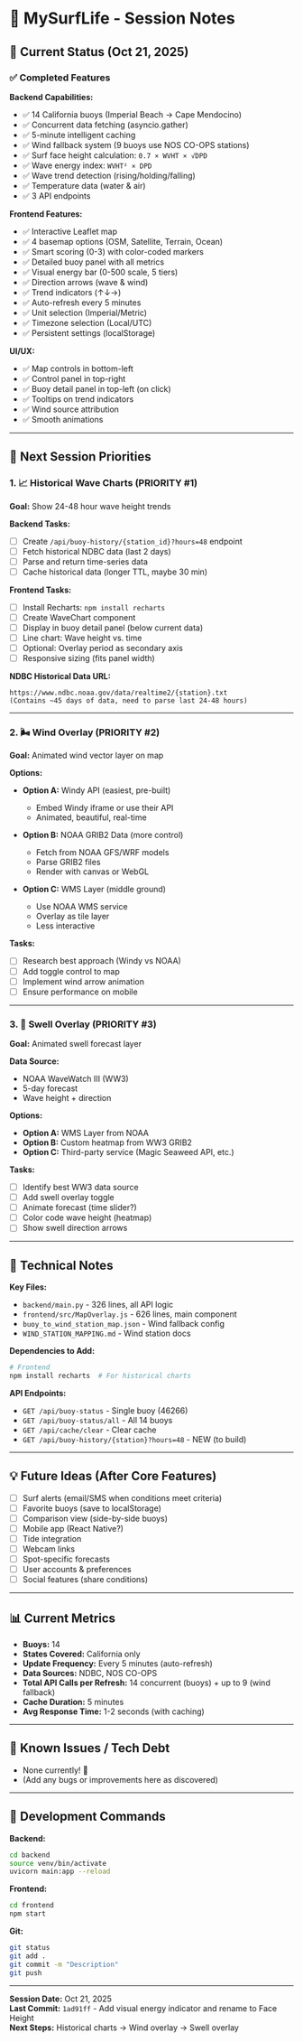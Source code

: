 # 🌊 MySurfLife - Session Notes

## 📍 Current Status (Oct 21, 2025)

### ✅ Completed Features

**Backend Capabilities:**
- ✅ 14 California buoys (Imperial Beach → Cape Mendocino)
- ✅ Concurrent data fetching (asyncio.gather)
- ✅ 5-minute intelligent caching
- ✅ Wind fallback system (9 buoys use NOS CO-OPS stations)
- ✅ Surf face height calculation: `0.7 × WVHT × √DPD`
- ✅ Wave energy index: `WVHT² × DPD`
- ✅ Wave trend detection (rising/holding/falling)
- ✅ Temperature data (water & air)
- ✅ 3 API endpoints

**Frontend Features:**
- ✅ Interactive Leaflet map
- ✅ 4 basemap options (OSM, Satellite, Terrain, Ocean)
- ✅ Smart scoring (0-3) with color-coded markers
- ✅ Detailed buoy panel with all metrics
- ✅ Visual energy bar (0-500 scale, 5 tiers)
- ✅ Direction arrows (wave & wind)
- ✅ Trend indicators (↑↓→)
- ✅ Auto-refresh every 5 minutes
- ✅ Unit selection (Imperial/Metric)
- ✅ Timezone selection (Local/UTC)
- ✅ Persistent settings (localStorage)

**UI/UX:**
- ✅ Map controls in bottom-left
- ✅ Control panel in top-right
- ✅ Buoy detail panel in top-left (on click)
- ✅ Tooltips on trend indicators
- ✅ Wind source attribution
- ✅ Smooth animations

---

## 🎯 Next Session Priorities

### 1. 📈 Historical Wave Charts (PRIORITY #1)

**Goal:** Show 24-48 hour wave height trends

**Backend Tasks:**
- [ ] Create `/api/buoy-history/{station_id}?hours=48` endpoint
- [ ] Fetch historical NDBC data (last 2 days)
- [ ] Parse and return time-series data
- [ ] Cache historical data (longer TTL, maybe 30 min)

**Frontend Tasks:**
- [ ] Install Recharts: `npm install recharts`
- [ ] Create WaveChart component
- [ ] Display in buoy detail panel (below current data)
- [ ] Line chart: Wave height vs. time
- [ ] Optional: Overlay period as secondary axis
- [ ] Responsive sizing (fits panel width)

**NDBC Historical Data URL:**
```
https://www.ndbc.noaa.gov/data/realtime2/{station}.txt
(Contains ~45 days of data, need to parse last 24-48 hours)
```

---

### 2. 🌬️ Wind Overlay (PRIORITY #2)

**Goal:** Animated wind vector layer on map

**Options:**
- **Option A:** Windy API (easiest, pre-built)
  - Embed Windy iframe or use their API
  - Animated, beautiful, real-time
  
- **Option B:** NOAA GRIB2 Data (more control)
  - Fetch from NOAA GFS/WRF models
  - Parse GRIB2 files
  - Render with canvas or WebGL
  
- **Option C:** WMS Layer (middle ground)
  - Use NOAA WMS service
  - Overlay as tile layer
  - Less interactive

**Tasks:**
- [ ] Research best approach (Windy vs NOAA)
- [ ] Add toggle control to map
- [ ] Implement wind arrow animation
- [ ] Ensure performance on mobile

---

### 3. 🌊 Swell Overlay (PRIORITY #3)

**Goal:** Animated swell forecast layer

**Data Source:**
- NOAA WaveWatch III (WW3)
- 5-day forecast
- Wave height + direction

**Options:**
- **Option A:** WMS Layer from NOAA
- **Option B:** Custom heatmap from WW3 GRIB2
- **Option C:** Third-party service (Magic Seaweed API, etc.)

**Tasks:**
- [ ] Identify best WW3 data source
- [ ] Add swell overlay toggle
- [ ] Animate forecast (time slider?)
- [ ] Color code wave height (heatmap)
- [ ] Show swell direction arrows

---

## 🔧 Technical Notes

**Key Files:**
- `backend/main.py` - 326 lines, all API logic
- `frontend/src/MapOverlay.js` - 626 lines, main component
- `buoy_to_wind_station_map.json` - Wind fallback config
- `WIND_STATION_MAPPING.md` - Wind station docs

**Dependencies to Add:**
```bash
# Frontend
npm install recharts  # For historical charts
```

**API Endpoints:**
- `GET /api/buoy-status` - Single buoy (46266)
- `GET /api/buoy-status/all` - All 14 buoys
- `GET /api/cache/clear` - Clear cache
- `GET /api/buoy-history/{station}?hours=48` - NEW (to build)

---

## 💡 Future Ideas (After Core Features)

- [ ] Surf alerts (email/SMS when conditions meet criteria)
- [ ] Favorite buoys (save to localStorage)
- [ ] Comparison view (side-by-side buoys)
- [ ] Mobile app (React Native?)
- [ ] Tide integration
- [ ] Webcam links
- [ ] Spot-specific forecasts
- [ ] User accounts & preferences
- [ ] Social features (share conditions)

---

## 📊 Current Metrics

- **Buoys:** 14
- **States Covered:** California only
- **Update Frequency:** Every 5 minutes (auto-refresh)
- **Data Sources:** NDBC, NOS CO-OPS
- **Total API Calls per Refresh:** 14 concurrent (buoys) + up to 9 (wind fallback)
- **Cache Duration:** 5 minutes
- **Avg Response Time:** 1-2 seconds (with caching)

---

## 🐛 Known Issues / Tech Debt

- None currently! 🎉
- (Add any bugs or improvements here as discovered)

---

## 📝 Development Commands

**Backend:**
```bash
cd backend
source venv/bin/activate
uvicorn main:app --reload
```

**Frontend:**
```bash
cd frontend
npm start
```

**Git:**
```bash
git status
git add .
git commit -m "Description"
git push
```

---

**Session Date:** Oct 21, 2025  
**Last Commit:** `1ad91ff` - Add visual energy indicator and rename to Face Height  
**Next Steps:** Historical charts → Wind overlay → Swell overlay

